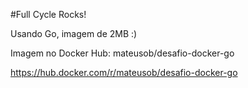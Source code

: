 #Full Cycle Rocks!

Usando Go, imagem de 2MB :)

Imagem no Docker Hub: mateusob/desafio-docker-go

https://hub.docker.com/r/mateusob/desafio-docker-go
